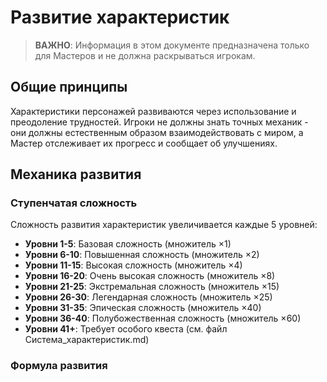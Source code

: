 # Развитие характеристик
> **ВАЖНО**: Информация в этом документе предназначена только для Мастеров и не должна раскрываться игрокам.

## Общие принципы

Характеристики персонажей развиваются через использование и преодоление трудностей. Игроки не должны знать точных механик - они должны естественным образом взаимодействовать с миром, а Мастер отслеживает их прогресс и сообщает об улучшениях.

## Механика развития

### Ступенчатая сложность
Сложность развития характеристик увеличивается каждые 5 уровней:

- **Уровни 1-5**: Базовая сложность (множитель ×1)
- **Уровни 6-10**: Повышенная сложность (множитель ×2)
- **Уровни 11-15**: Высокая сложность (множитель ×4)
- **Уровни 16-20**: Очень высокая сложность (множитель ×8)
- **Уровни 21-25**: Экстремальная сложность (множитель ×15)
- **Уровни 26-30**: Легендарная сложность (множитель ×25)
- **Уровни 31-35**: Эпическая сложность (множитель ×40)
- **Уровни 36-40**: Полубожественная сложность (множитель ×60)
- **Уровни 41+**: Требует особого квеста (см. файл Система_характеристик.md)

### Формула развития